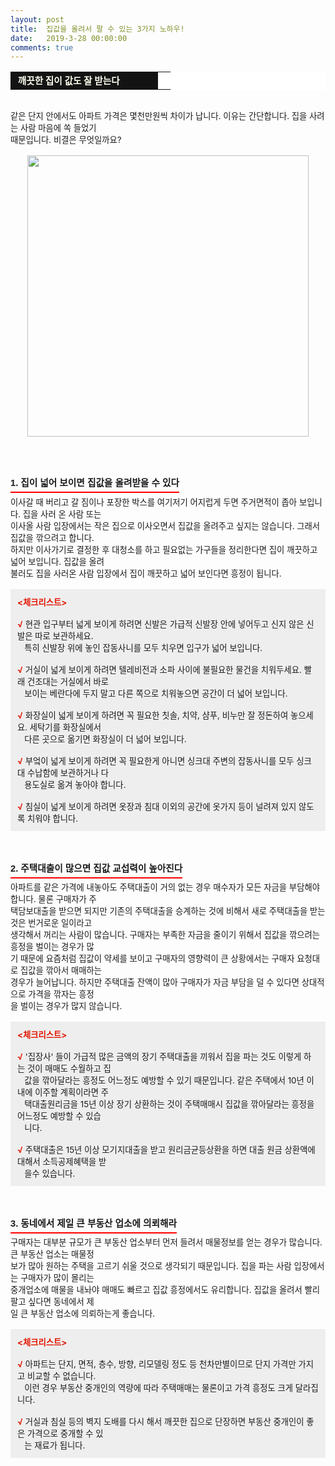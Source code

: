 ```yaml
---
layout: post
title:  집값을 올려서 팔 수 있는 3가지 노하우!
date:   2019-3-28 00:00:00
comments: true
---
```





<div><table width="99%" bgcolor="#ffffff" cellspacing="1" cellpadding="2"><tbody><tr><td width="220" bgcolor="#141313" style-="border-bottom:#141313 1px solid; border-left:#141313 1px solid; border-top:#141313 1px solid; &#13;&#10;border-right:#141313 1px solid"><span style="color: rgb(0, 0, 0); font-family: 맑은 고딕, dotum, verdana; font-size: 11pt;"><strong><span syle="font-size:11pt"><font color="#fffff0">&nbsp;깨끗한 집이 값도 잘 받는다</font></span></strong></span></td><td style="border-width: 0px 0px 1px; border-style: solid; border-color: rgb(255, 255, 255) rgb(255, 255, 255) rgb(20, 19, 19);"><span style="font-size: 11pt;"><font color="#000000">&nbsp;</font></span></td></tr></tbody></table><span style="font-size: 10pt;"><br>﻿같은 단지 안에서도 아파트 가격은 몇천만원씩 차이가 납니다. 이유는 간단합니다. 집을 사려는 사람 마음에 쏙 들었기<br> 때문입니다. 비결은 무엇일까요?<br></span><span style="font-size: 10pt;">﻿</span><span style="font-size: 10pt;">﻿  <p style="margin: 0px;"><div class="imageblock center" style="text-align: center; clear: both;"><span data-url="https://t1.daumcdn.net/cfile/tistory/132E10424F55AA4127?download" data-lightbox="lightbox"><img width="450" height="290" style="height: auto; cursor: pointer; max-width: 100%;" alt="" src="https://t1.daumcdn.net/cfile/tistory/132E10424F55AA4127" filename="cfile3.uf@132E10424F55AA4127BAAB.jpg" filemime=""></span></div><p></p></span><span style="font-size: 10pt;">﻿</span><br><span style="font-size: 10pt;">﻿<br></span><span style="font-size: 10pt;">﻿</span><br><h3 style="font: bold 11pt/normal 맑은 고딕, Dotum, Sans-serif; margin: 0px; padding: 0px 0px 5px; border-bottom-color: rgb(255, 0, 0); border-bottom-width: 2px; border-bottom-style: solid; float: left; font-size-adjust: none; font-stretch: normal;">1. 집이 넓어 보이면 집값을 올려받을 수 있다</h3></div><div><br><span style="font-size: 10pt;">﻿<br>이사갈 때 버리고 갈 짐이나 포장한 박스를 여기저기 어지럽게 두면 주거면적이 좁아 보입니다. 집을 사러 온 사람 또는<br> 이사올 사람 입장에서는 작은 집으로 이사오면서 집값을 올려주고 싶지는 않습니다. 그래서 집값을 깎으려고 합니다.<br>하지만 이사가기로 결정한 후 대청소를 하고 필요없는 가구들을 정리한다면 집이 깨끗하고 넓어 보입니다. 집값을 올려<br> 불러도 집을 사러온 사람 입장에서 집이 깨끗하고 넓어 보인다면 흥정이 됩니다. <br><br><div class="txc-textbox" style="padding: 10px; border: 1px solid rgb(238, 238, 238); border-image: none; background-color: rgb(238, 238, 238);"><strong><font color="#e31600">&lt;체크리스트&gt;</font></strong><br><br><font color="#e31600"><strong>√</strong></font>&nbsp;현관 입구부터 넓게 보이게 하려면 신발은 가급적 신발장 안에 넣어두고 신지 않은 신발은 따로 보관하세요.&nbsp;<br> &nbsp;&nbsp; 특히 신발장 위에 놓인 잡동사니를 모두 치우면 입구가 넓어 보입니다.<br><br><font color="#e31600"><strong>√</strong></font>&nbsp;거실이 넓게 보이게 하려면 텔레비전과 소파 사이에 불필요한 물건을 치워두세요. 빨래 건조대는 거실에서 바로<br>&nbsp; &nbsp;보이는 베란다에 두지 말고 다른 쪽으로 치워놓으면 공간이 더 넓어 보입니다.<br><br><font color="#e31600"><strong>√</strong></font>&nbsp;화장실이 넓게 보이게 하려면 꼭 필요한 칫솔, 치약, 샴푸, 비누만 잘 정돈하여 놓으세요. 세탁기를 화장실에서&nbsp;<br> &nbsp; &nbsp;다른 곳으로 옮기면 화장실이 더 넓어 보입니다.<br><br><strong><font color="#e31600">√</font></strong>&nbsp;부엌이 넓게 보이게 하려면 꼭 필요한게 아니면 싱크대 주변의 잡동사니를 모두 싱크대 수납함에 보관하거나 다<br>&nbsp;&nbsp;&nbsp;용도실로 옮겨 놓아야 합니다.<br><br><font color="#e31600"><strong>√</strong></font>&nbsp;침실이 넓게 보이게 하려면 옷장과 침대 이외의 공간에 옷가지 등이 널려져 있지 않도록 치워야 합니다.<br></div><br><br><br><h3 style="font: bold 11pt/normal 맑은 고딕, Dotum, Sans-serif; margin: 0px; padding: 0px 0px 5px; border-bottom-color: rgb(255, 0, 0); border-bottom-width: 2px; border-bottom-style: solid; float: left; font-size-adjust: none; font-stretch: normal;">2. 주택대출이 많으면 집값 교섭력이 높아진다</h3><div><br><span style="font-size: 10pt;"><br>﻿아파트를 같은 가격에 내놓아도 주택대출이 거의 없는 경우 매수자가 모든 자금을 부담해야 합니다. 물론 구매자가&nbsp;주<br> 택담보대출을 받으면 되지만 기존의 주택대출을 승계하는 것에 비해서 새로 주택대출을 받는 것은 번거로운 일이라고 <br> 생각해서 꺼리는 사람이 많습니다. 구매자는 부족한 자금을 줄이기 위해서 집값을 깎으려는 흥정을 벌이는 경우가 많<br> 기 때문에 요즘처럼 집값이 약세를 보이고 구매자의 영향력이 큰 상황에서는 구매자 요청대로 집값을 깎아서 매매하는<br> 경우가 늘어납니다. 하지만 주택대출 잔액이 많아 구매자가 자금 부담을 덜 수 있다면 상대적으로 가격을 깎자는 흥정<br> 을 벌이는 경우가 많지 않습니다.<br><br><div class="txc-textbox" style="padding: 10px; border: 1px solid rgb(238, 238, 238); border-image: none; background-color: rgb(238, 238, 238);"><strong><font color="#e31600">&lt;체크리스트&gt;</font></strong><br><strong><font color="#e31600"><br>√</font></strong>&nbsp;'집장사' 들이 가급적 많은 금액의 장기 주택대출을 끼워서 집을 파는 것도 이렇게 하는 것이 매매도 수월하고 집<br>&nbsp; &nbsp;값을 깎아달라는 흥정도 어느정도 예방할 수 있기 때문입니다. 같은 주택에서 10년 이내에 이주할 계획이라면 주<br>&nbsp;&nbsp; 택대출원리금을 15년 이상 장기 상환하는 것이 주택매매시 집값을 깎아달라는 흥정을 어느정도 예방할 수 있습<br>&nbsp; &nbsp;니다.<br><strong><font color="#e31600"><br>√</font></strong>&nbsp;주택대출은 15년 이상 모기지대출을 받고 원리금균등상환을 하면 대출 원금 상환액에 대해서 소득공제혜택을 받<br>&nbsp;&nbsp; 을수 있습니다.<br></div><br><br><br><h3 style="font: bold 11pt/normal 맑은 고딕, Dotum, Sans-serif; margin: 0px; padding: 0px 0px 5px; border-bottom-color: rgb(255, 0, 0); border-bottom-width: 2px; border-bottom-style: solid; float: left; font-size-adjust: none; font-stretch: normal;">3. 동네에서 제일 큰 부동산 업소에 의뢰해라</h3><div><br><br>구매자는 대부분 규모가 큰 부동산 업소부터 먼저 들려서 매물정보를 얻는 경우가 많습니다. 큰 부동산 업소는 매물정<br> 보가 많아 원하는 주택을 고르기 쉬울 것으로 생각되기 때문입니다. 집을 파는 사람 입장에서는 구매자가 많이 몰리는<br> 중개업소에 매물을 내놔야 매매도 빠르고 집값 흥정에서도 유리합니다. 집값을 올려서 빨리 팔고 싶다면 동네에서 제<br> 일 큰 부동산 업소에 의뢰하는게 좋습니다.<br><br><div class="txc-textbox" style="padding: 10px; border: 1px solid rgb(238, 238, 238); border-image: none; background-color: rgb(238, 238, 238);"><strong><font color="#e31600">&lt;체크리스트&gt;</font></strong><br><br><strong><font color="#e31600">√</font></strong>&nbsp;아파트는 단지, 면적, 층수, 방향, 리모델링 정도 등 천차만별이므로 단지 가격만 가지고 비교할 수 없습니다. <br> &nbsp; &nbsp;이런 경우 부동산 중개인의 역량에 따라 주택매매는 물론이고 가격 흥정도 크게 달라집니다.<br><br><strong><font color="#e31600">√</font></strong>&nbsp;거실과 침실 등의 벽지 도배를 다시 해서 깨끗한 집으로 단장하면 부동산 중개인이 좋은 가격으로 중개할 수 있<br>&nbsp;&nbsp; 는 재료가 됩니다.</div></div></span></div></span></div><p><br></p>